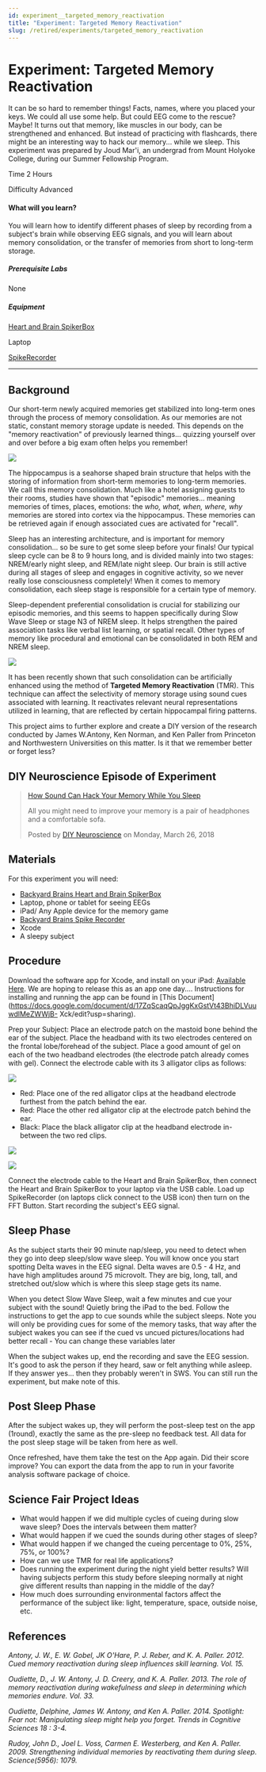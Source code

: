 ```yaml
---
id: experiment__targeted_memory_reactivation
title: "Experiment: Targeted Memory Reactivation"
slug: /retired/experiments/targeted_memory_reactivation
---
```


# Experiment: Targeted Memory Reactivation

It can be so hard to remember things! Facts, names, where you placed your
keys. We could all use some help. But could EEG come to the rescue? Maybe! It
turns out that memory, like muscles in our body, can be strengthened and
enhanced. But instead of practicing with flashcards, there might be an
interesting way to hack our memory... while we sleep. This experiment was
prepared by Joud Mar'i, an undergrad from Mount Holyoke College, during our
Summer Fellowship Program.

Time  2 Hours

Difficulty  Advanced

#### What will you learn?

You will learn how to identify different phases of sleep by recording from a
subject's brain while observing EEG signals, and you will learn about memory
consolidation, or the transfer of memories from short to long-term storage.

##### Prerequisite Labs

None

##### Equipment

[Heart and Brain
SpikerBox](https://backyardbrains.com/products/heartAndBrainSpikerBox)

Laptop

[SpikeRecorder](https://backyardbrains.com/products/spikerecorder)

* * *

## Background

Our short-term newly acquired memories get stabilized into long-term ones
through the process of memory consolidation. As our memories are not static,
constant memory storage update is needed. This depends on the "memory
reactivation" of previously learned things... quizzing yourself over and over
before a big exam often helps you remember!

[ ![](./img/tmrHippocampus.png)](img/tmrHippocampus.png)

The hippocampus is a seahorse shaped brain structure that helps with the
storing of information from short-term memories to long-term memories. We call
this memory consolidation. Much like a hotel assigning guests to their rooms,
studies have shown that "episodic" memories... meaning memories of times,
places, emotions: the _who, what, when, where, why_ memories are stored into
cortex via the hippocampus. These memories can be retrieved again if enough
associated cues are activated for "recall".

Sleep has an interesting architecture, and is important for memory
consolidation... so be sure to get some sleep before your finals! Our typical
sleep cycle can be 8 to 9 hours long, and is divided mainly into two stages:
NREM/early night sleep, and REM/late night sleep. Our brain is still active
during all stages of sleep and engages in cognitive activity, so we never
really lose consciousness completely! When it comes to memory consolidation,
each sleep stage is responsible for a certain type of memory.

Sleep-dependent preferential consolidation is crucial for stabilizing our
episodic memories, and this seems to happen specifically during Slow Wave
Sleep or stage N3 of NREM sleep. It helps strengthen the paired association
tasks like verbal list learning, or spatial recall. Other types of memory like
procedural and emotional can be consolidated in both REM and NREM sleep.

[
![](./img/tmrBrainThinkingRemembering.png)](img/tmrBrainThinkingRemembering.png)

It has been recently shown that such consolidation can be artificially
enhanced using the method of **Targeted Memory Reactivation** (TMR). This
technique can affect the selectivity of memory storage using sound cues
associated with learning. It reactivates relevant neural representations
utilized in learning, that are reflected by certain hippocampal firing
patterns.

This project aims to further explore and create a DIY version of the research
conducted by James W.Antony, Ken Norman, and Ken Paller from Princeton and
Northwestern Universities on this matter. Is it that we remember better or
forget less?

## DIY Neuroscience Episode of Experiment

> [How Sound Can Hack Your Memory While You
> Sleep](https://www.facebook.com/DIYNeuro/videos/234975840406258/)
>
> All you might need to improve your memory is a pair of headphones and a
> comfortable sofa.
>
> Posted by [DIY Neuroscience](https://www.facebook.com/DIYNeuro/) on Monday,
> March 26, 2018

## Materials

For this experiment you will need:

  * [Backyard Brains Heart and Brain SpikerBox](https://backyardbrains.com/products/heartAndBrainSpikerBox)
  * Laptop, phone or tablet for seeing EEGs
  * iPad/ Any Apple device for the memory game
  * [Backyard Brains Spike Recorder](https://backyardbrains.com/products/spikerecorder)
  * Xcode
  * A sleepy subject

## Procedure

Download the software app for Xcode, and install on your iPad: [Available
Here](https://github.com/BackyardBrains/Projects/tree/master/Sleep%20and%20Memory).
We are hoping to release this as an app one day.... Instructions for
installing and running the app can be found in [This
Document](https://docs.google.com/document/d/17ZqScaqQpJggKxGstVt43BhiDLVuuwdlMeZWWjB-
Xck/edit?usp=sharing).

Prep your Subject: Place an electrode patch on the mastoid bone behind the ear
of the subject. Place the headband with its two electrodes centered on the
frontal lobe/forehead of the subject. Place a good amount of gel on each of
the two headband electrodes (the electrode patch already comes with gel).
Connect the electrode cable with its 3 alligator clips as follows:

[ ![](./img/tmrPlacement.png)](img/tmr4.png)

* Red: Place one of the red alligator clips at the headband electrode furthest from the patch behind the ear.
* Red: Place the other red alligator clip at the electrode patch behind the ear.
* Black: Place the black alligator clip at the headband electrode in-between the two red clips. 

[ ![](./img/tmr6.png)](img/tmr6.png)

[ ![](./img/tmr7.png)](img/tmr7.png)

Connect the electrode cable to the Heart and Brain SpikerBox, then connect the
Heart and Brain SpikerBox to your laptop via the USB cable. Load up
SpikeRecorder (on laptops click connect to the USB icon) then turn on the FFT
Button. Start recording the subject's EEG signal.

## Sleep Phase

As the subject starts their 90 minute nap/sleep, you need to detect when they
go into deep sleep/slow wave sleep. You will know once you start spotting
Delta waves in the EEG signal. Delta waves are 0.5 - 4 Hz, and have high
amplitudes around 75 microvolt. They are big, long, tall, and stretched
out/slow which is where this sleep stage gets its name.

When you detect Slow Wave Sleep, wait a few minutes and cue your subject with
the sound! Quietly bring the iPad to the bed. Follow the instructions to get
the app to cue sounds while the subject sleeps. Note you will only be
providing cues for some of the memory tasks, that way after the subject wakes
you can see if the cued vs uncued pictures/locations had better recall - You
can change these variables later

When the subject wakes up, end the recording and save the EEG session. It's
good to ask the person if they heard, saw or felt anything while asleep. If
they answer yes... then they probably weren't in SWS. You can still run the
experiment, but make note of this.

## Post Sleep Phase

After the subject wakes up, they will perform the post-sleep test on the app
(1round), exactly the same as the pre-sleep no feedback test. All data for the
post sleep stage will be taken from here as well.

Once refreshed, have them take the test on the App again. Did their score
improve? You can export the data from the app to run in your favorite analysis
software package of choice.

## Science Fair Project Ideas

  * What would happen if we did multiple cycles of cueing during slow wave sleep? Does the intervals between them matter? 
  * What would happen if we cued the sounds during other stages of sleep? 
  * What would happen if we changed the cueing percentage to 0%, 25%, 75%, or 100%? 
  * How can we use TMR for real life applications? 
  * Does running the experiment during the night yield better results? Will having subjects perform this study before sleeping normally at night give different results than napping in the middle of the day? 
  * How much does surrounding environmental factors affect the performance of the subject like: light, temperature, space, outside noise, etc. 

## References

_Antony, J. W., E. W. Gobel, JK O'Hare, P. J. Reber, and K. A. Paller. 2012.
Cued memory reactivation during sleep influences skill learning. Vol. 15._

_Oudiette, D., J. W. Antony, J. D. Creery, and K. A. Paller. 2013. The role of
memory reactivation during wakefulness and sleep in determining which memories
endure. Vol. 33._

_Oudiette, Delphine, James W. Antony, and Ken A. Paller. 2014. Spotlight: Fear
not: Manipulating sleep might help you forget. Trends in Cognitive Sciences 18
: 3-4._

_Rudoy, John D., Joel L. Voss, Carmen E. Westerberg, and Ken A. Paller. 2009.
Strengthening individual memories by reactivating them during sleep.
Science(5956): 1079._